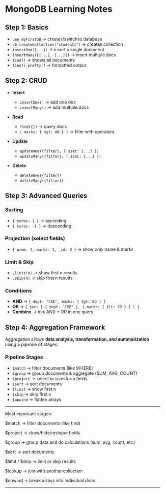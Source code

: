 # MongoDB Learning Notes

## Step 1: Basics

- `use myFirstDB` → creates/switches database
- `db.createCollection("students")` → creates collection
- `insertOne({...})` → insert a single document
- `insertMany([{...}, {...}])` → insert multiple docs
- `find()` → shows all documents
- `find().pretty()` → formatted output


## Step 2: CRUD

- **Insert**
  - `insertOne()` → add one doc
  - `insertMany()` → add multiple docs

- **Read**
  - `find({})` → query docs
  - `{ marks: { $gt: 80 } }` → filter with operators

- **Update**
  - `updateOne({filter}, { $set: {...} })`
  - `updateMany({filter}, { $inc: {...} })`

- **Delete**
  - `deleteOne({filter})`
  - `deleteMany({filter})`

## Step 3: Advanced Queries

### Sorting
- `{ marks: 1 }` → ascending
- `{ marks: -1 }` → descending

### Projection (select fields)
- `{ name: 1, marks: 1, _id: 0 }` → show only name & marks

### Limit & Skip
- `.limit(n)` → show first n results
- `.skip(n)` → skip first n results

### Conditions
- **AND** → `{ dept: "CSE", marks: { $gt: 80 } }`
- **OR** → `{ $or: [ { dept: "CSE" }, { marks: { $lt: 70 } } ] }`
- **Combine** → mix AND + OR in one query


## Step 4: Aggregation Framework

Aggregation allows **data analysis, transformation, and summarization** using a pipeline of stages.  

### Pipeline Stages
- `$match` → filter documents (like WHERE)
- `$group` → group documents & aggregate (SUM, AVG, COUNT)
- `$project` → select or transform fields
- `$sort` → sort documents
- `$limit` → show first n
- `$skip` → skip first n
- `$unwind` → flatten arrays

---

Most important stages:

$match → filter documents (like find)

$project → show/hide/reshape fields

$group → group data and do calculations (sum, avg, count, etc.)

$sort → sort documents

$limit / $skip → limit or skip results

$lookup → join with another collection

$unwind → break arrays into individual docs

---
